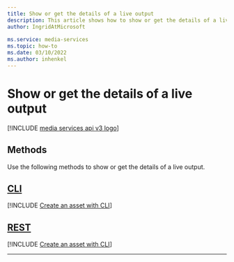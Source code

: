 ```yaml
---
title: Show or get the details of a live output
description: This article shows how to show or get the details of a live output.
author: IngridAtMicrosoft
 
ms.service: media-services
ms.topic: how-to
ms.date: 03/10/2022
ms.author: inhenkel
---
```


# Show or get the details of a live output

[!INCLUDE [media services api v3 logo](./includes/v3-hr.md)]

## Methods

Use the following methods to show or get the details of a live output.

## [CLI](#tab/cli/)

[!INCLUDE [Create an asset with CLI](./includes/task-show-live-output-cli.md)]

## [REST](#tab/rest/)

[!INCLUDE [Create an asset with CLI](./includes/task-get-live-output-rest.md)]

---
